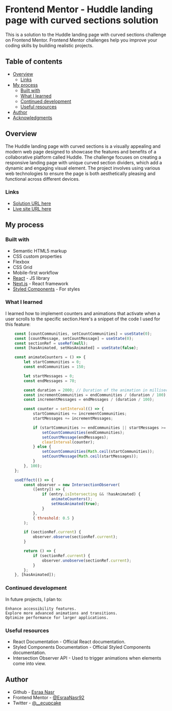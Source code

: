 # Frontend Mentor - Huddle landing page with curved sections solution

This is a solution to the Huddle landing page with curved sections challenge on Frontend Mentor. Frontend Mentor challenges help you improve your coding skills by building realistic projects.

## Table of contents

- [Overview](#overview)
  - [Links](#links)
- [My process](#my-process)
  - [Built with](#built-with)
  - [What I learned](#what-i-learned)
  - [Continued development](#continued-development)
  - [Useful resources](#useful-resources)
- [Author](#author)
- [Acknowledgments](#acknowledgments)


## Overview
The Huddle landing page with curved sections is a visually appealing and modern web page designed to showcase the features and benefits of a collaborative platform called Huddle. The challenge focuses on creating a responsive landing page with unique curved section dividers, which add a dynamic and engaging visual element. The project involves using various web technologies to ensure the page is both aesthetically pleasing and functional across different devices.


### Links

- [Solution URL here](https://github.com/EsraaNasr92/React-HuddleLandingPage)
- [Live site URL here](https://ragged-pigs.surge.sh/)

## My process

### Built with

- Semantic HTML5 markup
- CSS custom properties
- Flexbox
- CSS Grid
- Mobile-first workflow
- [React](https://reactjs.org/) - JS library
- [Next.js](https://nextjs.org/) - React framework
- [Styled Components](https://styled-components.com/) - For styles


### What I learned

I learned how to implement counters and animations that activate when a user scrolls to the specific section.Here's a snippet of the code I used for this feature:

```js
    const [countCommunities, setCountCommunities] = useState(0);
    const [countMessage, setCountMessage] = useState(0);
    const sectionRef = useRef(null);
    const [hasAnimated, setHasAnimated] = useState(false);

    const animateCounters = () => {
        let startCommunities = 0;
        const endCommunities = 150;

        let startMessages = 0;
        const endMessages = 70;

        const duration = 2000; // Duration of the animation in milliseconds
        const incrementCommunities = endCommunities / (duration / 100); // Calculate increment per 100ms
        const incrementMessages = endMessages / (duration / 100);

        const counter = setInterval(() => {
            startCommunities += incrementCommunities;
            startMessages += incrementMessages;

            if (startCommunities >= endCommunities || startMessages >= endMessages) {
                setCountCommunities(endCommunities);
                setCountMessage(endMessages);
                clearInterval(counter);
            } else {
                setCountCommunities(Math.ceil(startCommunities));
                setCountMessage(Math.ceil(startMessages));
            }
        }, 100);
    };
```

```js
    useEffect(() => {
        const observer = new IntersectionObserver(
            ([entry]) => {
                if (entry.isIntersecting && !hasAnimated) {
                    animateCounters();
                    setHasAnimated(true);
                }
            },
            { threshold: 0.5 }
        );

        if (sectionRef.current) {
            observer.observe(sectionRef.current);
        }

        return () => {
            if (sectionRef.current) {
                observer.unobserve(sectionRef.current);
            }
        };
    }, [hasAnimated]);
```
### Continued development

In future projects, I plan to:

    Enhance accessibility features.
    Explore more advanced animations and transitions.
    Optimize performance for larger applications.

### Useful resources
- React Documentation - Official React documentation.
- Styled Components Documentation - Official Styled Components documentation.
- Intersection Observer API - Used to trigger animations when elements come into view.

## Author

- Github - [Esraa Nasr](https://github.com/EsraaNasr92/)
- Frontend Mentor - [@EsraaNasr92](https://www.frontendmentor.io/profile/EsraaNasr92)
- Twitter - [@__ecupcake](https://twitter.com/__ecupcake)